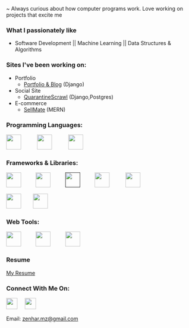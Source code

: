 

~ Always curious about how computer programs work. Love working on projects that excite me
### What I passionately like
- Software Development || Machine Learning || Data Structures & Algorithms

### Sites I've been working on:
- Portfolio
  - [Portfolio & Blog](https://zenhar.herokuapp.com/) (Django)
- Social Site
  - [QuarantineScrawl](https://quarantinescrawl.herokuapp.com) (Django,Postgres)
- E-commerce
  - [SellMate](http://front-sellmate.herokuapp.com/) (MERN)

### Programming Languages:


<p align='left'>


<a href="https://docs.python.org/3/" target="_blank"><img height="40" src="https://cdn.jsdelivr.net/npm/programming-languages-logos/src/python/python.png" ></a>&nbsp;&nbsp;&nbsp;&nbsp;&nbsp;&nbsp;&nbsp;&nbsp;&nbsp;&nbsp;
<a href="https://developer.mozilla.org/en-US/docs/Web/JavaScript/Reference" target="_blank"><img height="40" src="https://cdn.jsdelivr.net/npm/programming-languages-logos/src/javascript/javascript.png" ></a>&nbsp;&nbsp;&nbsp;&nbsp;&nbsp;&nbsp;&nbsp;&nbsp;&nbsp;&nbsp;
<a href="https://docs.oracle.com/en/java/" target="_blank"><img height="40" src="https://cdn.jsdelivr.net/npm/programming-languages-logos/src/java/java.png" ></a>&nbsp;&nbsp;&nbsp;&nbsp;&nbsp;&nbsp;&nbsp;&nbsp;&nbsp;&nbsp;
 </p>



### Frameworks & Libraries:
<p align='left'>
<a href="https://docs.djangoproject.com/en/3.2/" target="_blank"><img height="40" src="https://static.djangoproject.com/img/logos/django-logo-negative.png" ></a>&nbsp;&nbsp;&nbsp;&nbsp;&nbsp;&nbsp;&nbsp;&nbsp;&nbsp;
<a href="#" target="_blank"><img height="40" src="https://github.com/prplx/svg-logos/raw/master/svg/nodejs.svg" ></a>&nbsp;&nbsp;&nbsp;&nbsp;&nbsp;&nbsp;&nbsp;&nbsp;&nbsp;
<a href="" target="_blank"><img height="40" src="https://github.com/prplx/svg-logos/raw/master/svg/react.svg" ></a>&nbsp;&nbsp;&nbsp;&nbsp;&nbsp;&nbsp;&nbsp;&nbsp;&nbsp;
<a href="#" target="_blank"><img height="40" src="https://github.com/prplx/svg-logos/raw/master/svg/mongodb.svg" ></a>&nbsp;&nbsp;&nbsp;&nbsp;&nbsp;&nbsp;&nbsp;&nbsp;&nbsp;&nbsp;
<a href="#" target="_blank"><img height="40" src="https://pandas.pydata.org/static/img/pandas_white.svg" ></a>&nbsp;&nbsp;&nbsp;&nbsp;&nbsp;&nbsp;&nbsp;&nbsp;&nbsp;&nbsp;
 
<a href="#" target="_blank"><img height="40" src="https://matplotlib.org/stable/_images/sphx_glr_logos2_003.png" ></a>&nbsp;&nbsp;&nbsp;&nbsp;&nbsp;&nbsp;&nbsp; 
<a href="#" target="_blank"><img height="40" src="https://www.gstatic.com/devrel-devsite/prod/v5f61782021051fb502364887a46a1c5ce2cd6f3d29a3549e907afe67612e9bba/tensorflow/images/lockup.svg" ></a>&nbsp;&nbsp;&nbsp;&nbsp;
  
</p>

### Web Tools:
  
<p align="left">
  
<a href="#" target="_blank"><img height="40" src="https://github.com/prplx/svg-logos/raw/master/svg/html5.svg" ></a>&nbsp;&nbsp;&nbsp;&nbsp;&nbsp;&nbsp;&nbsp;&nbsp;&nbsp;
<a href="#" target="_blank"><img height="40" src="https://github.com/prplx/svg-logos/raw/master/svg/css3.svg" ></a>&nbsp;&nbsp;&nbsp;&nbsp;&nbsp;&nbsp;&nbsp;&nbsp;&nbsp;
<a href="#" target="_blank"><img height="40" src="https://github.com/prplx/svg-logos/raw/master/svg/bootstrap.svg" ></a>&nbsp;&nbsp;&nbsp;&nbsp;&nbsp;&nbsp;&nbsp;&nbsp;&nbsp;
  
  </p>
  




### Resume
[My Resume](https://drive.google.com/file/d/13elNFhXSrL2nAeu9O-Uzu_OJV3IlTcLj/view)

### Connect With Me On:

<p align='left'>

<a href="https://www.linkedin.com/in/mustafa-zenhar/" target="_blank"><img height="30" src="https://github.com/WaylonWalker/WaylonWalker/blob/main/icon/linkedin.png?raw=true"></a>&nbsp;&nbsp;&nbsp;&nbsp;
<a href="https://twitter.com/outzensider_" target="_blank"><img height="30" src="https://github.com/WaylonWalker/WaylonWalker/blob/main/icon/twitter.png?raw=true"></a>&nbsp;&nbsp;&nbsp;&nbsp;
</p>

Email: <zenhar.mz@gmail.com>






<!--- 
<a href="https://www.w3.org/html/"  ><img align="left" alt="HTML5" width="26px" src="https://raw.githubusercontent.com/github/explore/80688e429a7d4ef2fca1e82350fe8e3517d3494d/topics/html/html.png" /></a>

<a href="" target="_blank"> <img align="left" alt="Python" width="100px"
src="https://www.python.org/static/community_logos/python-logo.png" /></a> 

<a href="https://twitter.com/outzensider_"><img height="40" src="https://www.python.org/static/community_logos/python-logo.png?raw=true"></a>&nbsp;&nbsp;

--->












